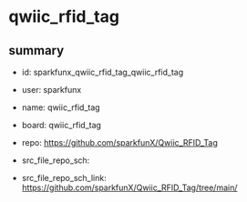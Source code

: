 # qwiic_rfid_tag
 
## summary 
* id: sparkfunx_qwiic_rfid_tag_qwiic_rfid_tag
* user: sparkfunx
* name: qwiic_rfid_tag
* board: qwiic_rfid_tag
* repo: https://github.com/sparkfunX/Qwiic_RFID_Tag



* src_file_repo_sch: 
* src_file_repo_sch_link: https://github.com/sparkfunX/Qwiic_RFID_Tag/tree/main/




